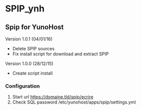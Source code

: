 # SPIP_ynh

## Spip for YunoHost

Version 1.0.1 (04/01/16)

- Delete SPIP sources
- Fix install script for download and extract SPIP

Version 1.0.0 (28/12/15)

- Create script install

### Configuration

1. Start url https://domaine.tld/spip/ecrire
2. Check SQL password /etc/yunohost/apps/spip/settings.yml 
